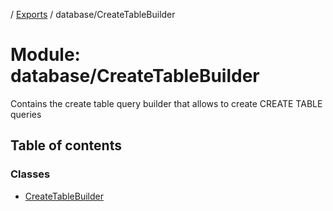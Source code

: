 [](../README.md) / [Exports](../modules.md) / database/CreateTableBuilder

# Module: database/CreateTableBuilder

Contains the create table query builder that allows to create CREATE TABLE queries

## Table of contents

### Classes

- [CreateTableBuilder](../classes/database_createtablebuilder.createtablebuilder.md)
